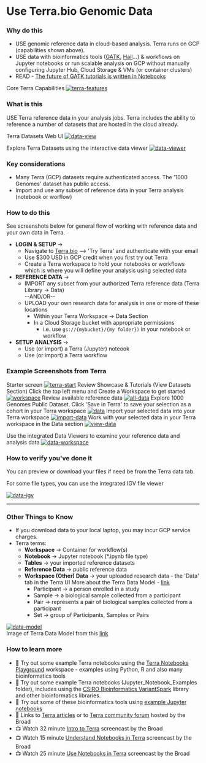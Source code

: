 # Use Terra.bio Genomic Data

### Why do this
 - USE genomic reference data in cloud-based analysis. Terra runs on GCP (capabilities shown above).
  - USE data with bioinformatics tools ([GATK](https://software.broadinstitute.org/gatk/), [Hail](https://hail.is/)...) & workflows on Jupyter notebooks or run scalable analysis on GCP without manually configuring Jupyter Hub, Cloud Storage & VMs (or container clusters)
 - READ - [The future of GATK tutorials is written in Notebooks](https://software.broadinstitute.org/gatk/blog?id=24167)

 Core Terra Capabilities
 [![terra-features](/images/terra-features.png)]()


### What is this

 USE Terra reference data in your analysis jobs. Terra includes the ability to reference a number of datasets that are hosted in the cloud already.   

Terra Datasets Web  UI
[![data-view](/images/data-view.png)]()
 
Explore Terra Datasets using the interactive data viewer
[![data-viewer](/images/data-viewer.png)]()

### Key considerations
- Many Terra (GCP) datasets require authenticated access.  The '1000 Genomes' dataset has public access.
- Import and use any subset of reference data in your Terra analysis (notebook or worflow)


### How to do this

See screenshots below for general flow of working with reference data and your own data in Terra.  
- **LOGIN & SETUP** -> 
  - Navigate to [Terra.bio](https://terra.bio/) --> 'Try Terra' and authenticate with your email
   - Use $300 USD in GCP credit when you first try out Terra
   - Create a Terra workspace to hold your notebooks or workflows which is where you will define your analysis using selected data 
- **REFERENCE DATA** -> 
  - IMPORT any subset from your authorized Terra reference data (Terra Library -> Data)  
   --AND/OR--
  - UPLOAD your own research data for analysis in one or more of these locations
      - Within your Terra Workspace -> Data Section
      - In a Cloud Storage bucket with appropriate permissions
         - i.e. use `gs://{mybucket}/{my folder})` in your notebook or workflow
- **SETUP ANALYSIS** -> 
  - Use (or import) a Terra (Jupyter) noteook 
  - Use (or import) a Terra workflow

### Example Screenshots from Terra

Starter screen
 [![terra-start](/images/terra-start.png)]()
Review Showcase & Tutorials (View Datasets Section)
Click the top left menu and Create a Workspace to get started
 [![workspace](/images/workspace.png)]()
 Review available reference data
 [![all-data](/images/all-data.png)]()
Explore 1000 Genomes Public Dataset. Click 'Save in Terra' to save your selection as a cohort in your Terra workspace
 [![data](/images/data.png)]()
 Import your selected data into your Terra workspace
 [![import-data](/images/import-data.png)]()
 Work with your selected data in your Terra workspace in the Data section
 [![view-data](/images/view-data.png)]()

Use the integrated Data Viewers to examine your reference data and analysis data
 [![data-workspace](/images/data-workspace.png)]()
 
### How to verify you've done it
 You can preview or download your files if need be from the Terra data tab.

 For some file types, you can use the integrated IGV file viewer
    
[![data-igv](/images/data-igv.png)]()  

----

### Other Things to Know
 - If you download data to your local laptop, you may incur GCP service charges.
 - Terra terms:
    - **Workspace** -> Container for workflow(s)
    - **Notebook** -> Jupyter notebook (*.ipynb file type)
    - **Tables** -> your imported reference datasets
    - **Reference Data** -> public reference data
    - **Workspace (Other) Data** -> your uploaded research data - the 'Data' tab in the Terra UI
      More about the Terra Data Model - [link](https://gatkforums.broadinstitute.org/firecloud/discussion/9769/data-model)
      - Participant -> a person enrolled in a study
      - Sample -> a biological sample collected from a participant
      - Pair -> represents a pair of biological samples collected from a participant
      - Set -> group of Participants, Samples or Pairs

  [![data-model](/images/data-model.png)]()  
  Image of Terra Data Model from this [link](https://software.broadinstitute.org/firecloud/documentation/quickstart?page=data)

### How to learn more
 - 📙 Try out some example Terra notebooks using the [Terra Notebooks Playground](https://app.terra.bio/#workspaces/help-gatk/Terra%20Notebooks%20Playground) workspace - examples using Python, R and also many bioinformatics tools
 - 📙 Try out some example Terra notebooks (Jupyter_Notebook_Examples folder), includes using the [CSIRO Bioinformatics VariantSpark](https://bioinformatics.csiro.au/variantspark) library and other bioinformatics libraries.
 - 📙 Try out some of these bioinformatics tools using [example Jupyter notebooks](https://github.com/lynnlangit/gcp-for-bioinformatics/tree/master/2_Virtual_Machines_%26_Docker_Containers/Jupyter_Notebook_Examples)
- 📘 Links to [Terra articles](https://support.terra.bio/hc/en-us)
or to [Terra community forum](https://support.terra.bio/hc/en-us/community/topics/360000500432) hosted by the Broad
 - 📺  Watch 32 minute [Intro to Terra](https://www.youtube.com/watch?v=9kffTkK-B7g) screencast by the Broad
 - 📺 Watch 15 minute [Understand Notebooks in Terra](https://www.youtube.com/watch?v=qP-1xk02AS0) screencast by the Broad
 - 📺 Watch 25 minute [Use Notebooks in Terra](https://www.youtube.com/watch?v=-wBohV_vj-o) screencast by the Broad
 